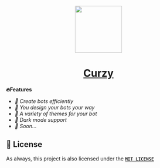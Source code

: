 
<p align="center">
  <a href="https://curzy.vercel.app">
    <img src="https://github.com/user-attachments/assets/94e915ad-3cf3-4ff7-b99d-841ac9f7363f" height="128">
    <h1 align="center">Curzy</h1>
  </a>
</p>

**🔥Features**

- *🧃 Create bots efficiently*
- *🧃 You design your bots your way*
- *🧃 A variety of themes for your bot*
- *🧃 Dark mode support*
- *🧃 Soon...*

## 🔏 License

As always, this project is also licensed under the [**`MIT LICENSE`**](/LICENSE)
&nbsp;
